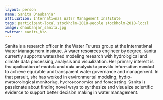 ```yaml
---
layout: person
name: Sanita Dhaubanjar
affiliation: International Water Management Institute
tags: participant-local stockholm-2018-people stockholm-2018-local
image: dhaubanjar_sanita.jpg
twitter: sanita_h2o
---
```

Sanita is a research officer in the Water Futures group at the International Water Management Institute. A water resources engineer by degree, Sanita currently supports watershed modeling research with hydrological and climate data processing, analysis and visualization. Her primary interest is the application of models and data analysis to provide information needed to achieve equitable and transparent water governance and management. In that pursuit, she has worked in environmental modeling, hydro-meteorological monitoring, hydroeconomics and forecasting. Sanita is passionate about finding novel ways to synthesize and visualize scientific evidence to support better decision making in water management.